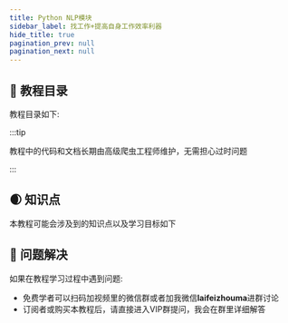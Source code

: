 ```yaml
---
title: Python NLP模块
sidebar_label: 找工作+提高自身工作效率利器
hide_title: true
pagination_prev: null
pagination_next: null
---
```



## 🍉 教程目录
教程目录如下:

:::tip

教程中的代码和文档长期由高级爬虫工程师维护，无需担心过时问题

:::




## 🌒 知识点
本教程可能会涉及到的知识点以及学习目标如下


## 👀 问题解决

如果在教程学习过程中遇到问题:

- 免费学者可以扫码加视频里的微信群或者加我微信**laifeizhouma**进群讨论
- 订阅者或购买本教程后，请直接进入VIP群提问，我会在群里详细解答